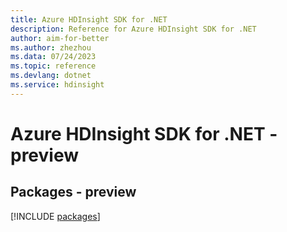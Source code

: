 ```yaml
---
title: Azure HDInsight SDK for .NET
description: Reference for Azure HDInsight SDK for .NET
author: aim-for-better
ms.author: zhezhou
ms.data: 07/24/2023
ms.topic: reference
ms.devlang: dotnet
ms.service: hdinsight
---
```

# Azure HDInsight SDK for .NET - preview
## Packages - preview
[!INCLUDE [packages](hdinsight-index.md)]
